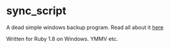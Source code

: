 sync_script
===========

A dead simple windows backup program. Read all about it [here](http://greg.nokes.name/2008/04/18/syncscript/)

Written for Ruby 1.8 on Windows. YMMV etc.
